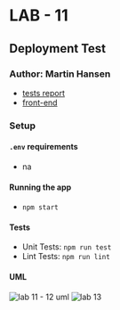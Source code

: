 # LAB - 11

## Deployment Test

### Author: Martin Hansen

- [tests report](https://github.com/sp00nes/caps/actions)
- [front-end](na)

### Setup

#### `.env` requirements

- na

#### Running the app

- `npm start`

#### Tests

- Unit Tests: `npm run test`
- Lint Tests: `npm run lint`

#### UML

![lab 11 - 12 uml](lab-11,12.jpg)
![lab 13](lab-13.jpg)

